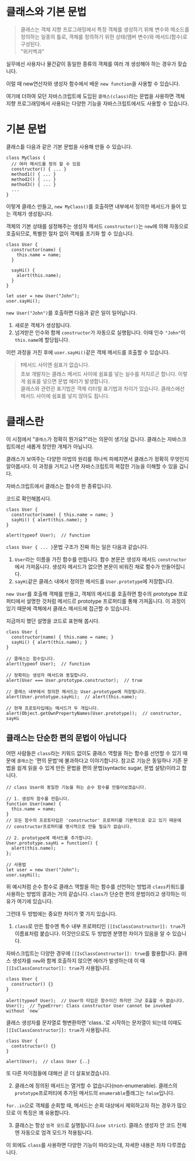 # 클래스와 기본 문법

> 클래스는 객체 지향 프로그래밍에서 특정 객체를 생성하기 위해 변수와 메소드를 정의하는 일종의 틀로, 객체를 정의하기 위한 상태(멤버 변수)와 메서드(함수)로 구성된다.   
"위키백과"
   
실무에선 사용자나 물건같이 동일한 종류의 객체를 여러 개 생성해야 하는 경우가 잦습니다.   
   
이럴 때 new연산자와 생성자 함수에서 배운 `new function`을 사용할 수 있습니다.   
   
여기에 더하여 모던 자바스크립트에 도입된 `클래스(class)`라는 문법을 사용하면 객체 지향 프로그래밍에서 사용되는 다양한 기능을 자바스크립트에서도 사용할 수 있습니다.



# 기본 문법

클래스틑 다음과 같은 기본 문법을 사용해 만들 수 있습니다.

```
class MyClass {
  // 여러 메서드를 정의 할 수 있음
  constructor() { ... }
  method1() { ... } 
  method2() { ... }
  method3() { ... }
  ...
}
```
이렇게 클래스 만들고, `new MyClass()`를 호출하면 내부에서 정의한 메서드가 들어 있는 객체가 생성됩니다.   
   
객체의 기본 상태를 설정해주는 생성자 메서드 `constructor()`는 `new`에 의해 자동으로 호출되므로, 특별한 절차 없이 객체를 초기화 할 수 있습니다.
```
class User {
  constructor(name) {
    this.name = name;
  }

  sayHi() {
    alert(this.name);
  }
}

let user = new User("John");
user.sayHi();
```
`new User("John")`를 호출하면 다음과 같은 일이 일어납니다.

1. 새로운 객체가 생성됩니다.
2. 넘겨받은 인수와 함께 `constructor`가 자동으로 실행됩니다. 이때 인수 `"John"`이 `this.name`에 할당됩니다.

이런 과정을 거친 후에 `user.sayHi()`같은 객체 메서드를 호출할 수 있습니다.   
   
>❗메서드 사이엔 쉼표가 없습니다.   
초보 개발자는 클래스 메서드 사이에 쉼표를 넣는 실수를 저지르곤 합니다. 이렇게 쉼표를 넣으면 문법 에러가 발생합니다.   
클래스와 관련괸 표기법은 객체 리터럴 표기법과 차이가 있습니다. 클래스에선 메서드 사이에 쉼표를 넣지 않아도 됩니다.



# 클래스란

이 시점에서 "`클래스`가 정확히 뭔가요?"라는 의문이 생기실 겁니다. 클래스는 자바스크립트에선 새롭게 창안한 개체가 아닙니다.   
   
클래스가 보여주는 다양한 마법의 원리를 하나씩 파헤치면서 클래스가 정확히 무엇인지 알아봅시다. 이 과정을 거치고 나면 자바스크립트의 복잡한 기능을 이해할 수 있을 겁니다.   
   
자바스크립트에서 클래스는 함수의 한 종류입니다.   
   
코드로 확인해봅시다.

```
class User {
  constructor(name) { this.name = name; }
  sayHi() { alert(this.name); }
}

alert(typeof User);  // function
```
`class User { ... }`문법 구조가 진짜 하는 일은 다음과 같습니다.

1. `User`라는 이름을 가진 함수를 만듭니다. 함수 본문은 생성자 메서드 `constructor`에서 가져옵니다. 생성자 메서드가 없으면 본문이 비워진 채로 함수가 만들어집니다.
2. `sayHi`같은 클래스 내에서 정의한 메서드를 `User.prototype`에 저장합니다.

`new User`를 호출해 객체를 만들고, 객체의 메서드를 호출하면 함수의 prototype 프로퍼티에서 설명한 것처럼 메서드르 prototype 프로퍼티를 통해 가져옵니다. 이 과정이 있기 때문에 객체에서 클래스 메서드에 접근할 수 있습니다.   
   
지금까지 했던 설명을 코드로 표현해 봅시다.
```
class User {
  constructor(name) { this.name = name; }
  sayHi() { alert(this.name); }
}

// 클래스는 함수입니다.
alert(typeof User);  // function

// 정확히는 생성자 메서드와 동일합니다.
alert(User === User.prototype.constructor);  // true

// 클래스 내부에서 정의한 메서드는 User.prototype에 저장됩니다.
alert(User.prototype.sayHi);  // alert(this.name);

// 현재 프로토타입에는 메서드가 두 개입니다.
alert(Object.getOwnPropertyNames(User.prototype));  // constructor, sayHi
```



## 클래스는 단순한 편의 문법이 아닙니다

어떤 사람들은 `class`라는 키워드 없이도 클래스 역할을 하는 함수를 선언할 수 있기 때문에 `클래스`는 '편의 문법'에 불과하다고 이야기합니다. 참고로 기능은 동일하나 기존 문법을 쉽게 읽을 수 있게 만든 문법을 편의 문법(syntactic sugar, 문법 설탕)이라고 합니다.   

```
// class User와 동일한 기능을 하는 순수 함수를 만들어보겠습니다.

// 1. 생성자 함수를 만듭니다.
function User(name) {
  this.name = name;
}
// 모든 함수의 프로토타입은 'constructor' 프로퍼티를 기본적으로 갖고 있기 때문에
// constructor프로퍼티를 명시적으로 만들 필요가 없습니다.

// 2. prototype에 메서드를 추가합니다.
User.prototype.sayHi = function() {
  alert(this.name);
};

// 사용법
let user = new User("John");
user.sayHi();
```
위 예시처럼 순수 함수로 클래스 역할을 하는 함수를 선언하는 방법과 `class`키워드를 사용하는 방법의 결과는 거의 같습니다. `class`가 단순한 편의 문법이라고 생각하는 이유가 여기에 있습니다.   
   
그런데 두 방법에는 중요한 차이가 몇 가지 있습니다.   

1. `class`로 만든 함수엔 특수 내부 프로퍼티인 `[[IsClassConstructor]]: true`가 이름표처럼 붙습니다. 이것만으로도 두 방법엔 분명한 차이가 있음을 알 수 있습니다.   
   
자바스크립트는 다양한 경우에 `[[IsClassConstructor]]: true`를 활용합니다. 클래스 생성자를 `new`와 함께 호출하지 않으면 에러가 발생하는데 이 때 `[[IsClassConstructor]]: true`가 사용됩니다.   
```
class User {
  constructor() {}
}

alert(typeof User);  // User의 타입은 함수이긴 하지만 그냥 호출할 수 없습니다.
User();  // TypeError: Class constructor User cannot be invoked without `new`
```
클래스 생성자를 문자열로 형변환하면 'class..'로 시작하는 문자열이 되는데 이때도 `[[IsClassConstructor]]: true`가 사용됩니다.
```
class User {
  contstructor() {}
}

alert(User);  // class User {..}
```
또 다른 차이점들에 대해선 곧 더 살표보겠습니다.   
   
2. 클래스에 정의된 메서드는 열거할 수 없습니다(non-enumerable). 클래스의 `prototype`프로퍼티에 추가된 메서드의 `enumerable`플래그는 `false`입니다.   
   
`for..in`으로 객체를 순회할 때, 메서드는 순회 대상에서 제외하고자 하는 경우가 많으므로 이 특징은 꽤 유용합니다.   

3. 클래스는 항상 `엄격 모드`로 실행됩니다.(`use strict`). 클래스 생성자 안 코드 전체엔 자동으로 엄격 모드가 적용됩니다.   

이 외에도 `class`를 사용하면 다양한 기능이 따라오는데, 자세한 내용은 차차 다루겠습니다.

